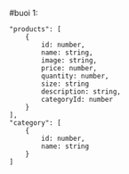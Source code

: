 #buoi 1:

    "products": [
        {
            id: number,
            name: string,
            image: string,
            price: number,
            quantity: number,
            size: string
            description: string,
            categoryId: number
        }
    ],
    "category": [
        {
            id: number,
            name: string
        }
    ]
